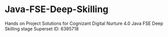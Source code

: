 # Java-FSE-Deep-Skilling
Hands on Project Solutions for Cognizant Digital Nurture 4.0 Java FSE Deep Skilling stage
Superset ID: 6395718
